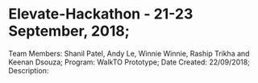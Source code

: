 # Elevate-Hackathon - 21-23 September, 2018;
Team Members: Shanil Patel, Andy Le, Winnie Winnie, Raship Trikha and Keenan Dsouza;
Program: WalkTO Prototype;
Date Created: 22/09/2018;
Description: 
